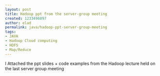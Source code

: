 ```yaml
---
layout: post
title: Hadoop ppt from the server-group meeting
created: 1233496097
author: elad
permalink: java/hadoop-ppt-server-group-meeting
tags:
- JAVA
- Hadoop Cloud computing
- HDFS
- Map/Reduce
---
```

<p>I Attached the ppt slides + code examples from the Hadoop lecture held on the last server group meeting</p>
